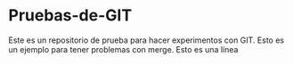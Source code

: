 # Pruebas-de-GIT
Este es un repositorio de prueba para hacer experimentos con GIT.
Esto es un ejemplo para tener problemas con merge. 
Esto es una línea
